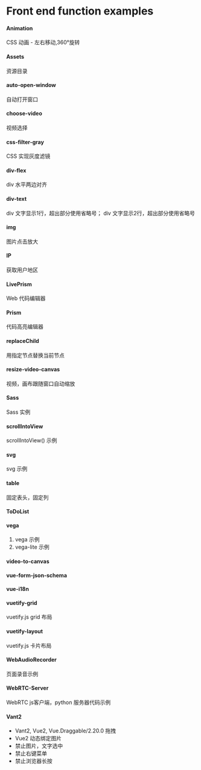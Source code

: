 # Front end function examples

#### Animation

CSS 动画 - 左右移动,360°旋转

#### Assets

资源目录

#### auto-open-window

自动打开窗口

#### choose-video

视频选择

#### css-filter-gray

CSS 实现灰度滤镜

#### div-flex

div 水平两边对齐

#### div-text

div 文字显示1行，超出部分使用省略号；
div 文字显示2行，超出部分使用省略号

#### img

图片点击放大

#### IP

获取用户地区

#### LivePrism

Web 代码编辑器

#### Prism

代码高亮编辑器

#### replaceChild

用指定节点替换当前节点

#### resize-video-canvas

视频，画布跟随窗口自动缩放

#### Sass

Sass 实例

#### scrollIntoView

scrollIntoView() 示例

#### svg

svg 示例

#### table 

固定表头，固定列

#### ToDoList

#### vega

1. vega 示例
2. vega-lite 示例

#### video-to-canvas

#### vue-form-json-schema

#### vue-i18n

#### vuetify-grid

vuetify.js grid 布局

#### vuetify-layout

vuetify.js 卡片布局

#### WebAudioRecorder

页面录音示例

#### WebRTC-Server

WebRTC js客户端，python 服务器代码示例

#### Vant2

- Vant2, Vue2, Vue.Draggable/2.20.0  拖拽
- Vue2 动态绑定图片
- 禁止图片，文字选中
- 禁止右键菜单
- 禁止浏览器长按